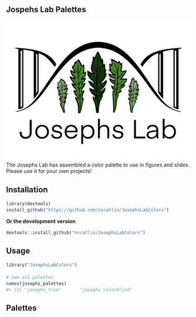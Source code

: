 <!-- README.md is generated from README.Rmd. Please edit that file -->

## Jospehs Lab Palettes

![josephs_lab_logo](images/Coloured_Logo.png) The Josephs Lab has
assembled a color palette to use in figures and slides. Please use it
for your own projects!

## Installation

``` r
library(devtools)
install_github("https://github.com/nscatlin/JosephsLabColors")
```

**Or the development version**

``` r
devtools::install_github("nscatlin/JosephsLabColors")
```

## Usage

``` r
library("JosephsLabColors")

# See all palettes
names(josephs_palettes)
#> [1] "josephs_true"       "josephs_colorblind"
```

## Palettes
